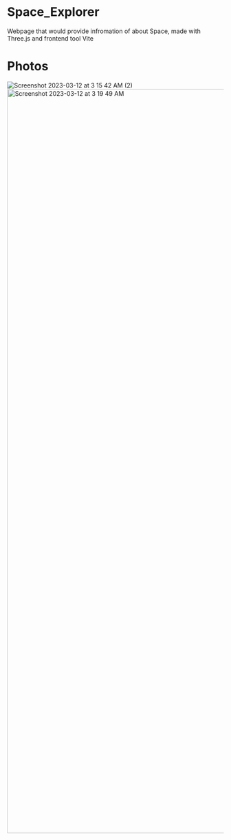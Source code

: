 # Space_Explorer

Webpage that would provide infromation of about Space, 
made with Three.js and frontend tool Vite 


# Photos 

![Screenshot 2023-03-12 at 3 15 42 AM (2)](https://user-images.githubusercontent.com/107355668/224530519-de4d8e9d-1d8c-4fbb-bb16-919b1111a164.png)
<img width="1728" alt="Screenshot 2023-03-12 at 3 19 49 AM" src="https://user-images.githubusercontent.com/107355668/224530539-32068664-8525-4162-aa72-99fa01f15d71.png">
